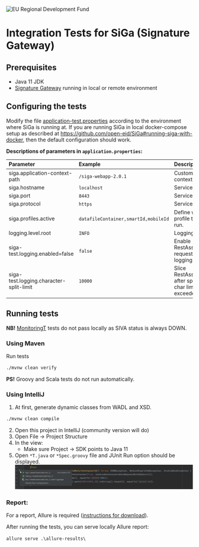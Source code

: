 ![EU Regional Development Fund](docs/img/EL_Regionaalarengu_Fond_horisontaalne-vaike.jpg)

# Integration Tests for SiGa (Signature Gateway)

## Prerequisites

* Java 11 JDK
* [Signature Gateway](https://github.com/open-eid/SiGa) running in local or remote environment

## Configuring the tests

Modify the file [application-test.properties](src/test/resources/application-test.properties) according to the
environment where SiGa is running at. If you are running SiGa in local docker-compose setup as described at
https://github.com/open-eid/SiGa#running-siga-with-docker, then the default configuration should work.

**Descriptions of parameters in `application.properties`:**

| Parameter                               | Example                              | Description                                                    |
|:----------------------------------------|:-------------------------------------|:---------------------------------------------------------------|
| siga.application-context-path           | `/siga-webapp-2.0.1`                 | Custom service context.                               |
| siga.hostname                           | `localhost`                          | Service URL.                                                   |
| siga.port                               | `8443`                               | Service port.                                                  |
| siga.protocol                           | `https`                              | Service protocol.                                              |
| siga.profiles.active                    | `datafileContainer,smartId,mobileId` | Define what profile tests to run.                              |
| logging.level.root                      | `INFO`                               | Logging level.                                                 |
| siga-test.logging.enabled=false         | `false`                              | Enable RestAssured request/response logging filters.           |
| siga-test.logging.character-split-limit | `10000`                              | Slice RestAssured logs after specified char limit is exceeded. |

## Running tests
**NB!** [MonitoringT](src/test/java/ee/openeid/siga/test/MonitoringT.java) tests do not pass locally as SIVA status is always DOWN.

### Using Maven
Run tests
```bash
./mvnw clean verify
```
**PS!** Groovy and Scala tests do not run automatically. 

### Using IntelliJ

1. At first, generate dynamic classes from WADL and XSD.
```bash
./mvnw clean compile
```
2. Open this project in IntelliJ (community version will do)
3. Open File -> Project Structure
4. In the view:
    * Make sure Project -> SDK points to Java 11
5. Open `*T.java` or `*Spec.groovy` file and JUnit Run option should be displayed.
   ![Run Tests](docs/img/run_tests.png)

### Report:

For a report, Allure is
required ([instructions for download](https://allurereport.org/docs/gettingstarted-installation/)).

After running the tests, you can serve locally Allure report:

`allure serve .\allure-results\`
